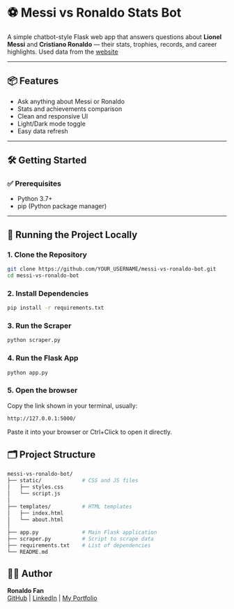 # ⚽ Messi vs Ronaldo Stats Bot

A simple chatbot-style Flask web app that answers questions about **Lionel Messi** and **Cristiano Ronaldo** — their stats, trophies, records, and career highlights. Used data from the [website](https://www.messivsronaldo.app/)

---

## 📦 Features

- Ask anything about Messi or Ronaldo
- Stats and achievements comparison
- Clean and responsive UI
- Light/Dark mode toggle
- Easy data refresh

---

## 🛠️ Getting Started

### ✅ Prerequisites

- Python 3.7+
- pip (Python package manager)

---

## 🚀 Running the Project Locally

### 1. Clone the Repository

```bash
git clone https://github.com/YOUR_USERNAME/messi-vs-ronaldo-bot.git
cd messi-vs-ronaldo-bot
```
### 2. Install Dependencies
```bash
pip install -r requirements.txt
```
### 3. Run the Scraper
```bash
python scraper.py
```
### 4. Run the Flask App
```bash
python app.py
```
### 5. Open the browser
Copy the link shown in your terminal, usually:
```bash
http://127.0.0.1:5000/
```
Paste it into your browser or Ctrl+Click to open it directly.

## 🗂️ Project Structure
```bash
messi-vs-ronaldo-bot/
├── static/             # CSS and JS files
│   ├── styles.css
│   └── script.js
│
├── templates/          # HTML templates
│   ├── index.html
│   └── about.html
│
├── app.py              # Main Flask application
├── scraper.py          # Script to scrape data
├── requirements.txt    # List of dependencies
└── README.md

```
## 👨‍💻 Author

**Ronaldo Fan**  
[GitHub](https://github.com/Adi1exe) | [LinkedIn](https://www.linkedin.com/in/aditya-dolas-992a44265/) | [My Portfolio](https://adityadolas.netlify.app/)
